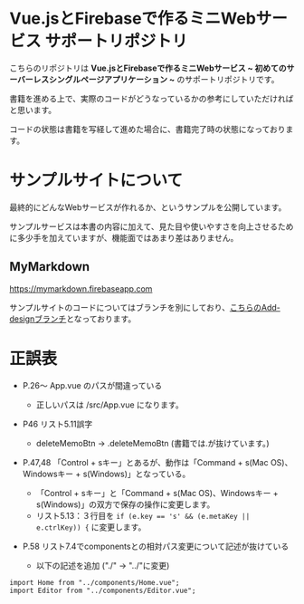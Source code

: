 # Vue.jsとFirebaseで作るミニWebサービス サポートリポジトリ

こちらのリポジトリは **Vue.jsとFirebaseで作るミニWebサービス ~ 初めてのサーバーレスシングルページアプリケーション ~** のサポートリポジトリです。

書籍を進める上で、実際のコードがどうなっているかの参考にしていただければと思います。

コードの状態は書籍を写経して進めた場合に、書籍完了時の状態になっております。

# サンプルサイトについて

最終的にどんなWebサービスが作れるか、というサンプルを公開しています。

サンプルサービスは本書の内容に加えて、見た目や使いやすさを向上させるために多少手を加えていますが、機能面ではあまり差はありません。

## MyMarkdown
https://mymarkdown.firebaseapp.com

サンプルサイトのコードについてはブランチを別にしており、[こちらのAdd-designブランチ](https://github.com/nabettu/mymarkdown/tree/feature/add-design)となっております。


# 正誤表

- P.26〜 App.vue のパスが間違っている

  - 正しいパスは /src/App.vue になります。

- P46 リスト5.11誤字

  - deleteMemoBtn → .deleteMemoBtn (書籍では.が抜けています。)

- P.47,48 「Control + sキー」とあるが、動作は「Command + s(Mac OS)、Windowsキー + s(Windows)」となっている。

  - 「Control + sキー」と「Command + s(Mac OS)、Windowsキー + s(Windows)」の双方で保存の操作に変更します。
  -  リスト5.13：３行目を  `if (e.key == 's' && (e.metaKey || e.ctrlKey)) {` に変更します。

- P.58 リスト7.4でcomponentsとの相対パス変更について記述が抜けている

  - 以下の記述を追加 ("./" → "../"に変更)
```
import Home from "../components/Home.vue";
import Editor from "../components/Editor.vue";
```
